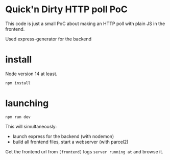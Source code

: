 # Quick'n Dirty HTTP poll PoC

This code is just a small PoC about making an HTTP poll
with plain JS in the frontend.

Used express-generator for the backend

# install

Node version 14 at least.

```
npm install
```

# launching

```
npm run dev
```

This will simultaneously:

* launch express for the backend (with nodemon)
* build all frontend files, start a webserver (with parcel2)

Get the frontend url from `[frontend]` logs `server running at`
and browse it.